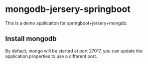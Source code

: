 # mongodb-jersery-springboot
This is a demo applicaiton for springboot+jersery+mongdb.

## Install mongodb
By default, mongo will be started at port 27017, you can update the application.properties to use a different port.
